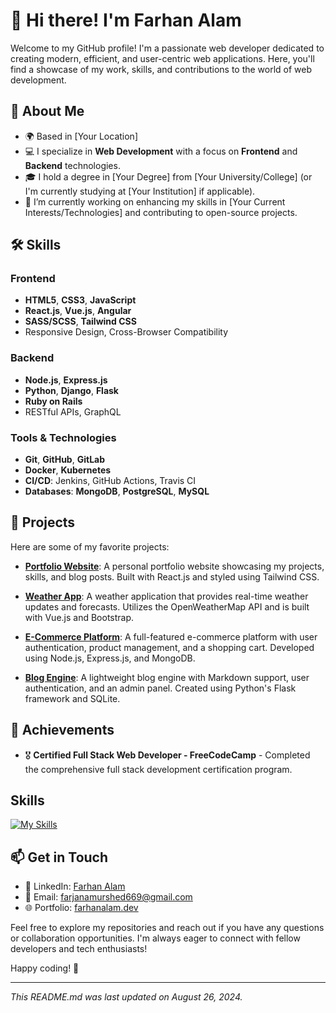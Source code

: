 # 👋 Hi there! I'm Farhan Alam

Welcome to my GitHub profile! I'm a passionate web developer dedicated to creating modern, efficient, and user-centric web applications. Here, you'll find a showcase of my work, skills, and contributions to the world of web development.

## 🚀 About Me

- 🌍 Based in [Your Location]
- 💻 I specialize in **Web Development** with a focus on **Frontend** and **Backend** technologies.
- 🎓 I hold a degree in [Your Degree] from [Your University/College] (or I'm currently studying at [Your Institution] if applicable).
- 🔭 I’m currently working on enhancing my skills in [Your Current Interests/Technologies] and contributing to open-source projects.

## 🛠️ Skills

### Frontend
- **HTML5**, **CSS3**, **JavaScript**
- **React.js**, **Vue.js**, **Angular**
- **SASS/SCSS**, **Tailwind CSS**
- Responsive Design, Cross-Browser Compatibility

### Backend
- **Node.js**, **Express.js**
- **Python**, **Django**, **Flask**
- **Ruby on Rails**
- RESTful APIs, GraphQL

### Tools & Technologies
- **Git**, **GitHub**, **GitLab**
- **Docker**, **Kubernetes**
- **CI/CD**: Jenkins, GitHub Actions, Travis CI
- **Databases**: **MongoDB**, **PostgreSQL**, **MySQL**

## 📂 Projects

Here are some of my favorite projects:

- **[Portfolio Website](https://github.com/yourusername/portfolio-website)**: A personal portfolio website showcasing my projects, skills, and blog posts. Built with React.js and styled using Tailwind CSS.

- **[Weather App](https://github.com/yourusername/weather-app)**: A weather application that provides real-time weather updates and forecasts. Utilizes the OpenWeatherMap API and is built with Vue.js and Bootstrap.

- **[E-Commerce Platform](https://github.com/yourusername/e-commerce-platform)**: A full-featured e-commerce platform with user authentication, product management, and a shopping cart. Developed using Node.js, Express.js, and MongoDB.

- **[Blog Engine](https://github.com/yourusername/blog-engine)**: A lightweight blog engine with Markdown support, user authentication, and an admin panel. Created using Python's Flask framework and SQLite.

## 🌟 Achievements

- 🎖️ **Certified Full Stack Web Developer - FreeCodeCamp** - Completed the comprehensive full stack development certification program.

## Skills

[![My Skills](https://skillicons.dev/icons?i=js,html,css,py,c,cpp,react,django,mysql,mongodb)](https://skillicons.dev)

## 📫 Get in Touch

- 💼 LinkedIn: [Farhan Alam](https://www.linkedin.com/in/yourprofile)
- 📧 Email: [farjanamurshed669@gmail.com](mailto:your.email@example.com)
- 🌐 Portfolio: [farhanalam.dev](https://yourportfolio.com)

Feel free to explore my repositories and reach out if you have any questions or collaboration opportunities. I'm always eager to connect with fellow developers and tech enthusiasts!

Happy coding! 🎉

---

*This README.md was last updated on August 26, 2024.*
